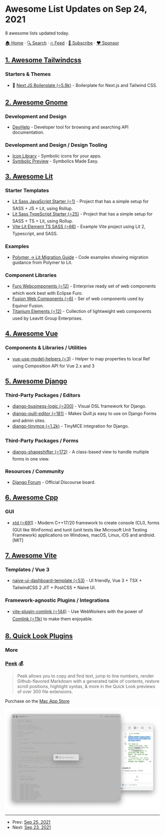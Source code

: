 # Awesome List Updates on Sep 24, 2021

8 awesome lists updated today.

[🏠 Home](/README.md) · [🔍 Search](https://www.trackawesomelist.com/search/) · [🔥 Feed](https://www.trackawesomelist.com/rss.xml) · [📮 Subscribe](https://trackawesomelist.us17.list-manage.com/subscribe?u=d2f0117aa829c83a63ec63c2f&id=36a103854c) · [❤️  Sponsor](https://github.com/sponsors/theowenyoung)



## [1. Awesome Tailwindcss](/content/aniftyco/awesome-tailwindcss/README.md)

### Starters & Themes

*   🚀 [Next JS Boilerplate (⭐5.9k)](https://github.com/ixartz/Next-js-Boilerplate) - Boilerplate for Next.js and Tailwind CSS.

## [2. Awesome Gnome](/content/Kazhnuz/awesome-gnome/README.md)

### Development and Design

*   [DevHelp](https://apps.gnome.org/app/org.gnome.Devhelp/) - Developer tool for browsing and searching API documentation.

### Development and Design / Design Tooling

*   [Icon Library](https://apps.gnome.org/app/org.gnome.design.IconLibrary/) - Symbolic icons for your apps.
*   [Symbolic Preview](https://apps.gnome.org/app/org.gnome.design.SymbolicPreview/) - Symbolics Made Easy.

## [3. Awesome Lit](/content/web-padawan/awesome-lit/README.md)

### Starter Templates

*   [Lit Sass JavaScript Starter (⭐1)](https://github.com/e111077/lit-sass-js-starter) - Project that has a simple setup for SASS + JS + Lit, using Rollup.
*   [Lit Sass TypeScript Starter (⭐25)](https://github.com/e111077/lit-sass-ts-starter) - Project that has a simple setup for SASS + TS + Lit, using Rollup.
*   [Vite Lit Element TS SASS (⭐66)](https://github.com/e111077/vite-lit-element-ts-sass) - Example Vite project using Lit 2, Typescript, and SASS.

### Examples

*   [Polymer → Lit Migration Guide](https://kevinpschaaf.github.io/lit-migration-guide) - Code examples showing migration guidance from Polymer to Lit.

### Component Libraries

*   [Furo Webcomponents (⭐12)](https://github.com/eclipse/eclipsefuro-web) - Enterprise ready set of web components which work best with Eclipse Furo.
*   [Fusion Web Components (⭐6)](https://github.com/equinor/fusion-web-components) - Ser of web components used by Equinor Fusion.
*   [Titanium Elements (⭐12)](https://github.com/LeavittSoftware/titanium-elements) - Collection of lightweight web components used by Leavitt Group Enterprises.

## [4. Awesome Vue](/content/vuejs/awesome-vue/README.md)

### Components & Libraries / Utilities

*   [vue-use-model-helpers (⭐3)](https://github.com/sergiocarracedo/vue-use-model-helpers) - Helper to map properties to local Ref using Composition API for Vue 2.x and 3

## [5. Awesome Django](/content/wsvincent/awesome-django/README.md)

### Third-Party Packages / Editors

*   [django-business-logic (⭐200)](https://github.com/dgk/django-business-logic) - Visual DSL framework for Django.
*   [django-quill-editor (⭐181)](https://github.com/LeeHanYeong/django-quill-editor) - Makes Quill.js easy to use on Django Forms and admin sites.
*   [django-tinymce (⭐1.2k)](https://github.com/jazzband/django-tinymce) - TinyMCE integration for Django.

### Third-Party Packages / Forms

*   [django-shapeshifter (⭐172)](https://github.com/kennethlove/django-shapeshifter) - A class-based view to handle multiple forms in one view.

### Resources / Community

*   [Django Forum](https://forum.djangoproject.com/) - Official Discourse board.

## [6. Awesome Cpp](/content/fffaraz/awesome-cpp/README.md)

### GUI

*   [xtd (⭐691)](https://github.com/gammasoft71/xtd) - Modern C++17/20 framework to create console (CLI), forms (GUI like WinForms) and tunit (unit tests like Microsoft Unit Testing Framework) applications on Windows, macOS, Linux, iOS and android. \[MIT]

## [7. Awesome Vite](/content/vitejs/awesome-vite/README.md)

### Templates / Vue 3

*   [naive-ui-dashboard-template (⭐53)](https://github.com/Innei/naive-ui-dashboard-template) - UI friendly, Vue 3 + TSX + TailwindCSS 2 JIT + PostCSS + Naive UI.

### Framework-agnostic Plugins / Integrations

*   [vite-plugin-comlink (⭐144)](https://github.com/mathe42/vite-plugin-comlink) - Use WebWorkers with the power of [Comlink (⭐11k)](https://github.com/GoogleChromeLabs/comlink) to make them enjoyable.

## [8. Quick Look Plugins](/content/sindresorhus/quick-look-plugins/README.md)

### More

### [Peek](https://bigzlabs.com/peek) 💰

> Peek allows you to copy and find text, jump to line numbers, render Github-flavored Markdown with a generated table of contents, restore scroll positions, highlight syntax, & more in the Quick Look previews of over 300 file extensions.

Purchase on the [Mac App Store](https://apps.apple.com/app/peek-quick-look-extension/id1554235898)

[![](https://github.com/sindresorhus/quick-look-plugins/raw/main/screenshots/Peek.png)](https://bigzlabs.com/peek)

---

- Prev: [Sep 25, 2021](/content/2021/09/25/README.md)
- Next: [Sep 23, 2021](/content/2021/09/23/README.md)